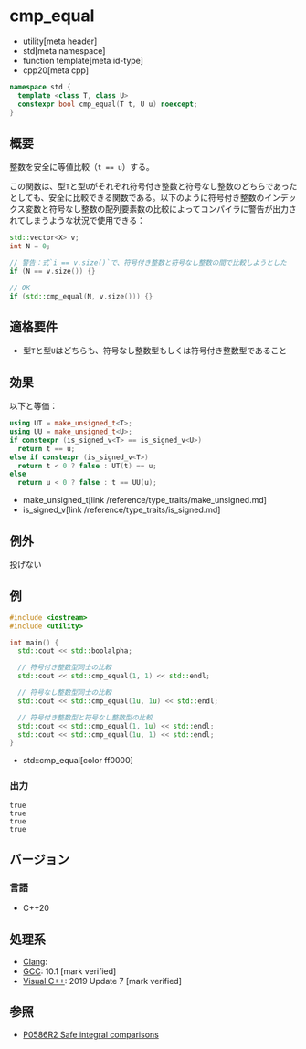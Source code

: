 # cmp_equal
* utility[meta header]
* std[meta namespace]
* function template[meta id-type]
* cpp20[meta cpp]

```cpp
namespace std {
  template <class T, class U>
  constexpr bool cmp_equal(T t, U u) noexcept;
}
```

## 概要
整数を安全に等値比較（`t == u`）する。

この関数は、型`T`と型`U`がそれぞれ符号付き整数と符号なし整数のどちらであったとしても、安全に比較できる関数である。以下のように符号付き整数のインデックス変数と符号なし整数の配列要素数の比較によってコンパイラに警告が出力されてしまうような状況で使用できる：

```cpp
std::vector<X> v;
int N = 0;

// 警告：式`i == v.size()`で、符号付き整数と符号なし整数の間で比較しようとした
if (N == v.size()) {}

// OK
if (std::cmp_equal(N, v.size())) {}
```


## 適格要件
- 型`T`と型`U`はどちらも、符号なし整数型もしくは符号付き整数型であること


## 効果
以下と等価：

```cpp
using UT = make_unsigned_t<T>;
using UU = make_unsigned_t<U>;
if constexpr (is_signed_v<T> == is_signed_v<U>)
  return t == u;
else if constexpr (is_signed_v<T>)
  return t < 0 ? false : UT(t) == u;
else
  return u < 0 ? false : t == UU(u);
```
* make_unsigned_t[link /reference/type_traits/make_unsigned.md]
* is_signed_v[link /reference/type_traits/is_signed.md]


## 例外
投げない


## 例
```cpp example
#include <iostream>
#include <utility>

int main() {
  std::cout << std::boolalpha;

  // 符号付き整数型同士の比較
  std::cout << std::cmp_equal(1, 1) << std::endl;

  // 符号なし整数型同士の比較
  std::cout << std::cmp_equal(1u, 1u) << std::endl;

  // 符号付き整数型と符号なし整数型の比較
  std::cout << std::cmp_equal(1, 1u) << std::endl;
  std::cout << std::cmp_equal(1u, 1) << std::endl;
}
```
* std::cmp_equal[color ff0000]

### 出力
```
true
true
true
true
```

## バージョン
### 言語
- C++20

## 処理系
- [Clang](/implementation.md#clang):
- [GCC](/implementation.md#gcc): 10.1 [mark verified]
- [Visual C++](/implementation.md#visual_cpp): 2019 Update 7 [mark verified]


## 参照
- [P0586R2 Safe integral comparisons](http://www.open-std.org/jtc1/sc22/wg21/docs/papers/2020/p0586r2.html)
